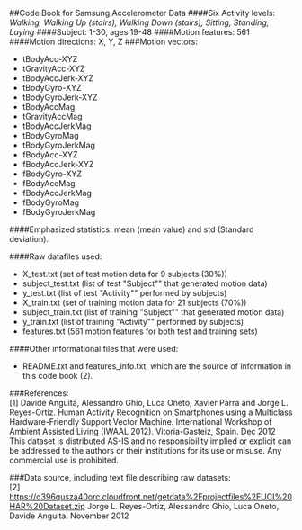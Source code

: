 ##Code Book for Samsung Accelerometer Data
####Six Activity levels: *Walking, Walking Up (stairs), Walking Down (stairs), Sitting, Standing, Laying*
####Subject: 1-30, ages 19-48
####Motion features: 561
####Motion directions: X, Y, Z
###Motion vectors:      
* tBodyAcc-XYZ     
* tGravityAcc-XYZ   
* tBodyAccJerk-XYZ   
* tBodyGyro-XYZ   
* tBodyGyroJerk-XYZ   
* tBodyAccMag   
* tGravityAccMag   
* tBodyAccJerkMag    
* tBodyGyroMag    
* tBodyGyroJerkMag    
* fBodyAcc-XYZ    
* fBodyAccJerk-XYZ    
* fBodyGyro-XYZ   
* fBodyAccMag   
* fBodyAccJerkMag   
* fBodyGyroMag   
* fBodyGyroJerkMag

####Emphasized statistics: mean (mean value) and std (Standard deviation).       

####Raw datafiles used:             
* X_test.txt (set of test motion data for 9 subjects (30%))   
* subject_test.txt (list of test "Subject"" that generated motion data)   
* y_test.txt (list of test "Activity"" performed by subjects)   
* X_train.txt (set of training motion data for 21 subjects (70%))   
* subject_train.txt (list of training "Subject"" that generated motion data)   
* y_train.txt (list of training "Activity"" performed by subjects)   
* features.txt (561 motion features for both test and training sets)              

####Other informational files that were used:        
* README.txt and features_info.txt, which are the source of information in this code book (2).         

###References:    
[1] Davide Anguita, Alessandro Ghio, Luca Oneto, Xavier Parra and Jorge L. Reyes-Ortiz. Human Activity Recognition on Smartphones using a Multiclass Hardware-Friendly Support Vector Machine. International Workshop of Ambient Assisted Living (IWAAL 2012). Vitoria-Gasteiz, Spain. Dec 2012
This dataset is distributed AS-IS and no responsibility implied or explicit can be addressed to the authors or their institutions for its use or misuse. Any commercial use is prohibited.          

###Data source, including text file describing raw datasets:   
[2] <https://d396qusza40orc.cloudfront.net/getdata%2Fprojectfiles%2FUCI%20HAR%20Dataset.zip> 
Jorge L. Reyes-Ortiz, Alessandro Ghio, Luca Oneto, Davide Anguita. November 2012
